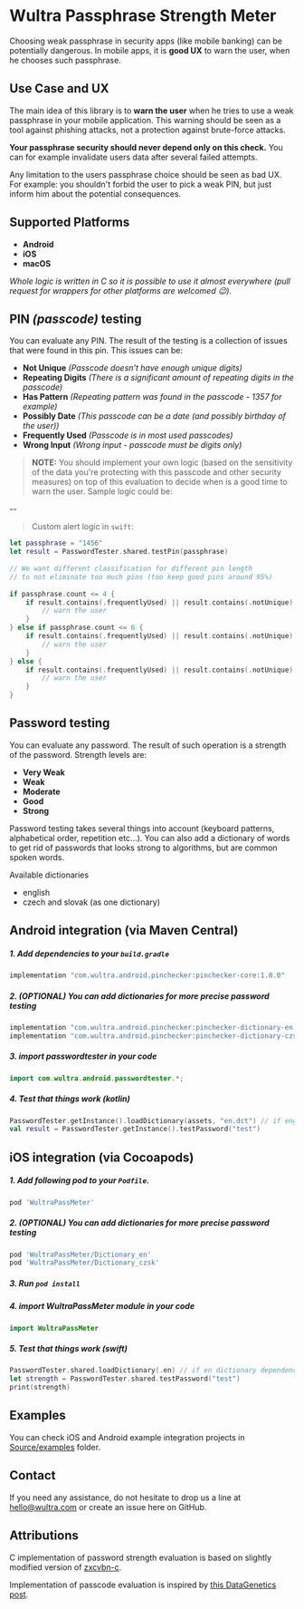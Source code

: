 # Wultra Passphrase Strength Meter

Choosing weak passphrase in security apps (like mobile banking) can be potentially dangerous. In mobile apps, it is **good UX** to warn the user, when he chooses such passphrase.

## Use Case and UX

The main idea of this library is to **warn the user** when he tries to use a weak passphrase in your mobile application. This warning should be seen as a tool against phishing attacks, not a protection against brute-force attacks.  

**Your passphrase security should never depend only on this check.** You can for example invalidate users data after several failed attempts.  

Any limitation to the users passphrase choice should be seen as bad UX. For example: you shouldn't forbid the user to pick a weak PIN, but just inform him about the potential consequences.

## Supported Platforms
- **Android**
- **iOS**
- **macOS**
  
_Whole logic is written in C so it is possible to use it almost everywhere (pull request for wrappers for other platforms are welcomed 😉)_.

## PIN _(passcode)_ testing

You can evaluate any PIN. The result of the testing is a collection of issues that were found in this pin. This issues can be:

- **Not Unique** _(Passcode doesn't have enough unique digits)_
- **Repeating Digits** _(There is a significant amount of repeating digits in the passcode)_
- **Has Pattern** _(Repeating pattern was found in the passcode - 1357 for example)_
- **Possibly Date** _(This passcode can be a date (and possibly birthday of the user))_
- **Frequently Used** _(Passcode is in most used passcodes)_
- **Wrong Input** _(Wrong input - passcode must be digits only)_

> **NOTE:** You should implement your own logic (based on the sensitivity of the data you're protecting with this passcode and other security measures) on top of this evaluation to decide when is a good time to warn the user. Sample logic could be:

--
> Custom alert logic in `swift`: 

```swift
let passphrase = "1456"
let result = PasswordTester.shared.testPin(passphrase)
            
// We want different classification for different pin length
// to not eliminate too much pins (too keep good pins around 95%)
    
if passphrase.count <= 4 {
    if result.contains(.frequentlyUsed) || result.contains(.notUnique) {
        // warn the user
    }
} else if passphrase.count <= 6 {
    if result.contains(.frequentlyUsed) || result.contains(.notUnique) || result.contains(.repeatingCharacters) {
        // warn the user
    } 
} else {
    if result.contains(.frequentlyUsed) || result.contains(.notUnique) || result.contains(.repeatingCharacters) || result.contains(.patternFound) {
        // warn the user
    }
}

```

## Password testing

You can evaluate any password. The result of such operation is a strength of the password. Strength levels are:

- **Very Weak**
- **Weak**
- **Moderate**
- **Good**
- **Strong**

Password testing takes several things into account (keyboard patterns, alphabetical order, repetition etc...). You can also add a dictionary of words to get rid of passwords that looks strong to algorithms, but are common spoken words.

Available dictionaries

- english
- czech and slovak (as one dictionary)

## Android integration (via Maven Central)

##### 1. Add dependencies to your `build.gradle`
```kotlin
implementation "com.wultra.android.pinchecker:pinchecker-core:1.0.0"
```

##### 2. _(OPTIONAL)_ You can add dictionaries for more precise password testing

```kotlin
implementation "com.wultra.android.pinchecker:pinchecker-dictionary-en:1.0.0"
implementation "com.wultra.android.pinchecker:pinchecker-dictionary-czsk:1.0.0"
```

##### 3. import passwordtester in your code
```kotlin
import com.wultra.android.passwordtester.*;
```
##### 4. Test that things work _(kotlin)_
``` kotlin
PasswordTester.getInstance().loadDictionary(assets, "en.dct") // if english dependency added
val result = PasswordTester.getInstance().testPassword("test")
```

## iOS integration (via Cocoapods)

##### 1. Add following pod to your `Podfile`.

```ruby
pod 'WultraPassMeter'
```

##### 2. _(OPTIONAL)_ You can add dictionaries for more precise password testing
```ruby
pod 'WultraPassMeter/Dictionary_en'
pod 'WultraPassMeter/Dictionary_czsk'
```
##### 3. Run `pod install`

##### 4. import WultraPassMeter module in your code
```swift
import WultraPassMeter
```
##### 5. Test that things work _(swift)_
```swift
PasswordTester.shared.loadDictionary(.en) // if en dictionary dependency was added
let strength = PasswordTester.shared.testPassword("test")
print(strength)
```

## Examples

You can check iOS and Android example integration projects in [Source/examples](Source/examples) folder.

## Contact

If you need any assistance, do not hesitate to drop us a line at hello@wultra.com or create an issue here on GitHub.

## Attributions

C implementation of password strength evaluation is based on slightly modified version of [zxcvbn-c](https://github.com/tsyrogit/zxcvbn-c).

Implementation of passcode evaluation is inspired by [this DataGenetics post](http://www.datagenetics.com/blog/september32012/).